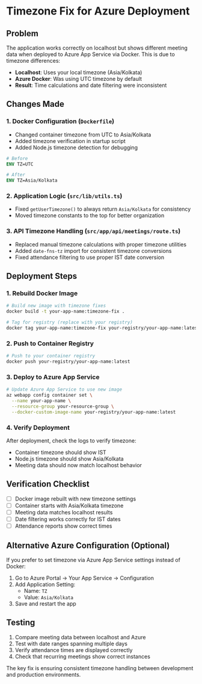 # Timezone Fix for Azure Deployment

## Problem
The application works correctly on localhost but shows different meeting data when deployed to Azure App Service via Docker. This is due to timezone differences:

- **Localhost**: Uses your local timezone (Asia/Kolkata)
- **Azure Docker**: Was using UTC timezone by default
- **Result**: Time calculations and date filtering were inconsistent

## Changes Made

### 1. Docker Configuration (`Dockerfile`)
- Changed container timezone from UTC to Asia/Kolkata
- Added timezone verification in startup script
- Added Node.js timezone detection for debugging

```dockerfile
# Before
ENV TZ=UTC

# After  
ENV TZ=Asia/Kolkata
```

### 2. Application Logic (`src/lib/utils.ts`)
- Fixed `getUserTimezone()` to always return `Asia/Kolkata` for consistency
- Moved timezone constants to the top for better organization

### 3. API Timezone Handling (`src/app/api/meetings/route.ts`)
- Replaced manual timezone calculations with proper timezone utilities
- Added `date-fns-tz` import for consistent timezone conversions
- Fixed attendance filtering to use proper IST date conversion

## Deployment Steps

### 1. Rebuild Docker Image
```bash
# Build new image with timezone fixes
docker build -t your-app-name:timezone-fix .

# Tag for registry (replace with your registry)
docker tag your-app-name:timezone-fix your-registry/your-app-name:latest
```

### 2. Push to Container Registry
```bash
# Push to your container registry
docker push your-registry/your-app-name:latest
```

### 3. Deploy to Azure App Service
```bash
# Update Azure App Service to use new image
az webapp config container set \
  --name your-app-name \
  --resource-group your-resource-group \
  --docker-custom-image-name your-registry/your-app-name:latest
```

### 4. Verify Deployment
After deployment, check the logs to verify timezone:
- Container timezone should show IST
- Node.js timezone should show Asia/Kolkata
- Meeting data should now match localhost behavior

## Verification Checklist
- [ ] Docker image rebuilt with new timezone settings
- [ ] Container starts with Asia/Kolkata timezone
- [ ] Meeting data matches localhost results
- [ ] Date filtering works correctly for IST dates
- [ ] Attendance reports show correct times

## Alternative Azure Configuration (Optional)
If you prefer to set timezone via Azure App Service settings instead of Docker:

1. Go to Azure Portal → Your App Service → Configuration
2. Add Application Setting:
   - Name: `TZ`
   - Value: `Asia/Kolkata`
3. Save and restart the app

## Testing
1. Compare meeting data between localhost and Azure
2. Test with date ranges spanning multiple days
3. Verify attendance times are displayed correctly
4. Check that recurring meetings show correct instances

The key fix is ensuring consistent timezone handling between development and production environments. 